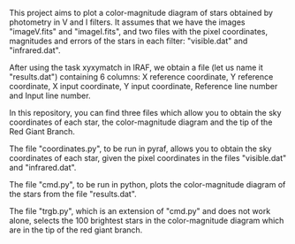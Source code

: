 This project aims to plot a color-magnitude diagram of stars obtained by photometry in V and I filters. It assumes that we have the images "imageV.fits" and "imageI.fits", and two files with the pixel coordinates, magnitudes and errors of the stars in each filter: "visible.dat" and "infrared.dat".

After using the task xyxymatch in IRAF, we obtain a file (let us name it "results.dat") containing 6 columns: X reference coordinate, Y reference coordinate, X input coordinate, Y input coordinate, Reference line number and Input line number.

In this repository, you can find three files which allow you to obtain the sky coordinates of each star, the color-magnitude diagram and the tip of the Red Giant Branch.

The file "coordinates.py", to be run in pyraf, allows you to obtain the sky coordinates of each star, given the pixel coordinates in the files "visible.dat" and "infrared.dat". 

The file "cmd.py", to be run in python, plots the color-magnitude diagram of the stars from the file "results.dat".

The file "trgb.py", which is an extension of "cmd.py" and does not work alone, selects the 100 brightest stars in the color-magnitude diagram which are in the tip of the red giant branch.
